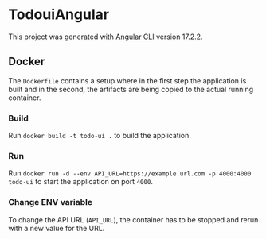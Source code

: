 # TodouiAngular

This project was generated with [Angular CLI](https://github.com/angular/angular-cli) version 17.2.2.

## Docker
The `Dockerfile` contains a setup where in the first step the application is built and in the second, the artifacts are being copied to the actual running container.

### Build
Run `docker build -t todo-ui .` to build the application.

### Run
Run `docker run -d --env API_URL=https://example.url.com -p 4000:4000 todo-ui` to start the application on port `4000`.

### Change ENV variable
To change the API URL (`API_URL`), the container has to be stopped and rerun with a new value for the URL.
